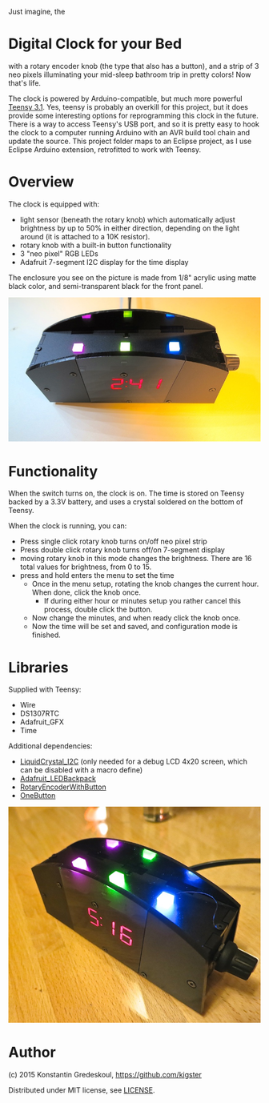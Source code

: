 Just imagine, the

Digital Clock for your Bed
=========

with a rotary encoder knob (the type that also has  a button), and a strip of 3 neo pixels illuminating your mid-sleep bathroom trip in pretty colors! Now that's life.  

The clock is powered by Arduino-compatible, but much more powerful [Teensy 3.1](https://www.pjrc.com/teensy/teensy31.html). Yes, teensy is probably an overkill for this project, but it does provide some interesting options for reprogramming this clock in the future. There is a way to access Teensy's USB port, and so it is pretty easy to hook the clock to a computer running Arduino with an AVR build tool chain and update the source. This project folder maps to an Eclipse project, as I use Eclipse Arduino extension, retrofitted to work with Teensy.

Overview
=============

The clock is equipped with:

* light sensor (beneath the rotary knob) which automatically adjust brightness by up to 50% in either direction, depending on the light around (it is attached to a 10K resistor).
* rotary knob with a built-in button functionality
* 3 "neo pixel" RGB LEDs
* Adafruit 7-segment I2C display for the time display

The enclosure you see on the picture is made from 1/8" acrylic using matte black color, and semi-transparent black for the front panel.

![Clock Front View](images/clock_front.jpg)

Functionality
=============

When the switch turns on, the clock is on.  The time is stored on Teensy backed by a 3.3V battery, and uses a crystal soldered on the bottom of Teensy.

When the clock is running, you can:
* Press single click rotary knob turns on/off neo pixel strip
* Press double click rotary knob turns off/on 7-segment display
* moving rotary knob in this mode changes the brightness. There are 16 total values for brightness, from 0 to 15.
* press and hold enters the menu to set the time
  * Once in the menu setup, rotating the knob changes the current hour.  When done, click the knob once.
	  * If during either hour or minutes setup you rather cancel this process, double click the button.
  * Now change the minutes, and when ready click the knob once.
  * Now the time will be set and saved, and configuration mode is finished.
    
Libraries
=========
Supplied with Teensy:
* Wire
* DS1307RTC
* Adafruit_GFX
* Time

Additional dependencies:
* [LiquidCrystal_I2C](https://github.com/fdebrabander/Arduino-LiquidCrystal-I2C-library) (only needed for a debug LCD 4x20 screen, which can be disabled with a macro define)
* [Adafruit_LEDBackpack](https://github.com/adafruit/Adafruit-LED-Backpack-Library)
* [RotaryEncoderWithButton](https://github.com/kigster/kiguino/tree/master/arduino/libraries/RotaryEncoderWithButton)
* [OneButton](https://github.com/mathertel/OneButton)

![Clock Top View](images/clock_top.jpg)


Author
======

(c) 2015 Konstantin Gredeskoul, https://github.com/kigster

Distributed under MIT license, see [LICENSE](LICENSE).
